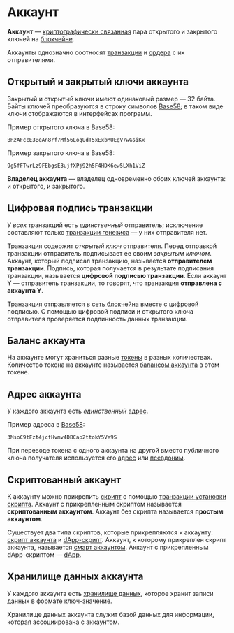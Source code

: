 # Аккаунт

**Аккаунт** — [криптографически связанная](https://ru.wikipedia.org/wiki/Криптосистема_с_открытым_ключом) пара открытого и закрытого ключей на [блокчейне](/ru/blockchain/blockchain/).

Аккаунты однозначно соотносят [транзакции](/ru/blockchain/transaction/) и [ордера](/ru/blockchain/order) с их отправителями.

## Открытый и закрытый ключи аккаунта

Закрытый и открытый ключи имеют одинаковый размер — 32 байта. Байты ключей преобразуются в строку символов [Base58](https://ru.wikipedia.org/wiki/Base58); в таком виде ключи отображаются в интерфейсах программ.

Пример открытого ключа в Base58:

```
BRzAFccE3BeAn8rf7Mf56LoqUdT5xExbMUEgV7wGsiKx
```

Пример закрытого ключа в Base58:

```
9g5fFTwrLz9FEbgsE3ujfXPj92h5F4HDK6ew5LXh1ViZ
```

**Владелец аккаунта** — владелец одновременно обоих ключей аккаунта: и открытого, и закрытого.



## Цифровая подпись транзакции

У _всех_ транзакций есть _единственный_ отправитель; исключение составляют только [транзакции генезиса](/ru/blockchain/transaction-type/genesis-transaction) — у них отправителя нет.

Транзакция содержит _открытый ключ_ отправителя. Перед отправкой транзакции отправитель подписывает ее своим _закрытым ключом_. Аккаунт, который подписал транзакцию, называется **отправителем транзакции**. Подпись, которая получается в результате подписания транзакции, называется **цифровой подписью транзакции**. Если аккаунт Y — отправитель транзакции, то говорят, что транзакция **отправлена с аккаунта Y**.

Транзакция отправляется в [сеть блокчейна](/ru/blockchain/blockchain-network/) вместе c цифровой подписью. С помощью цифровой подписи и открытого ключа отправителя проверяется подлинность данных транзакции.

## Баланс аккаунта

На аккаунте могут храниться разные [токены](/ru/blockchain/token/) в разных количествах. Количество токена на аккаунте называется [балансом аккаунта](/ru/blockchain/account/account-balance) в этом токене.

## Адрес аккаунта

У каждого аккаунта есть _единственный_ [адрес](/ru/blockchain/account/address).

Пример адреса в [Base58](https://ru.wikipedia.org/wiki/Base58):

```
3MsoC9tFzt4jcfHvmv4DBCap2ttokY5Ve9S
```

При переводе токена с одного аккаунта на другой вместо публичного ключа получателя используется его [адрес](/ru/blockchain/account/address) или [псевдоним](/ru/blockchain/account/alias).



## Скриптованный аккаунт

К аккаунту можно прикрепить [скрипт](/ru/ride/script/) с помощью [транзакции установки скрипта](/ru/blockchain/transaction-type/set-script-transaction). Аккаунт с прикрепленным скриптом называется **скриптованным аккаунтом**. Аккаунт без скрипта называется **простым аккаунтом**.

Существует два типа скриптов, которые прикрепляются к аккаунту: [скрипт аккаунта](/ru/ride/script/script-types/account-script) и [dApp-скрипт](/ru/ride/script/script-types/dapp-script). Аккаунт, к которому прикреплен скрипт аккаунта, называется [смарт аккаунтом](/ru/blockchain/account/smart-account). Аккаунт с прикрепленным dApp-скриптом — [dApp](/ru/blockchain/account/dapp).



## Хранилище данных аккаунта

У каждого аккаунта есть [хранилище данных](/ru/blockchain/account/account-data-storage), которое хранит записи данных в формате ключ-значение.

Хранилище данных аккаунта служит базой данных для информации, которая ассоциирована с аккаунтом.
